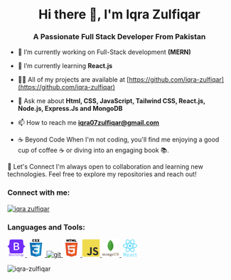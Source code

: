 <h1 align="center">Hi there 👋, I'm Iqra Zulfiqar</h1>
<h3 align="center">A Passionate Full Stack Developer From Pakistan</h3>

- 🔭 I’m currently working on Full-Stack development **(MERN)**

- 🌱 I’m currently learning **React.js**

- 👨‍💻 All of my projects are available at [https://github.com/iqra-zulfiqar](https://github.com/iqra-zulfiqar)

- 💬 Ask me about **Html, CSS, JavaScript, Tailwind CSS, React.js, Node.js, Express.Js and MongoDB**

- 📫 How to reach me **iqra07zulfiqar@gmail.com**

- ☕ Beyond Code
When I'm not coding, you'll find me enjoying a good cup of coffee ☕ or diving into an engaging book 📚.</br>


📩 Let's Connect
I'm always open to collaboration and learning new technologies. Feel free to explore my repositories and reach out!

<h3 align="left">Connect with me:</h3>
<p align="left">
<a href="https://www.linkedin.com/in/iqrazulfiqar/" target="blank"><img align="center" src="https://raw.githubusercontent.com/rahuldkjain/github-profile-readme-generator/master/src/images/icons/Social/linked-in-alt.svg" alt="iqra zulfiqar" height="30" width="40" /></a>
</p>

<h3 align="left">Languages and Tools:</h3>
<p align="left"> <a href="https://getbootstrap.com" target="_blank" rel="noreferrer"> <img src="https://raw.githubusercontent.com/devicons/devicon/master/icons/bootstrap/bootstrap-plain-wordmark.svg" alt="bootstrap" width="40" height="40"/> </a> <a href="https://www.w3schools.com/css/" target="_blank" rel="noreferrer"> <img src="https://raw.githubusercontent.com/devicons/devicon/master/icons/css3/css3-original-wordmark.svg" alt="css3" width="40" height="40"/> </a> <a href="https://git-scm.com/" target="_blank" rel="noreferrer"> <img src="https://www.vectorlogo.zone/logos/git-scm/git-scm-icon.svg" alt="git" width="40" height="40"/> </a> <a href="https://www.w3.org/html/" target="_blank" rel="noreferrer"> <img src="https://raw.githubusercontent.com/devicons/devicon/master/icons/html5/html5-original-wordmark.svg" alt="html5" width="40" height="40"/> </a> <a href="https://developer.mozilla.org/en-US/docs/Web/JavaScript" target="_blank" rel="noreferrer"> <img src="https://raw.githubusercontent.com/devicons/devicon/master/icons/javascript/javascript-original.svg" alt="javascript" width="40" height="40"/> </a> <a href="https://www.mongodb.com/" target="_blank" rel="noreferrer"> <img src="https://raw.githubusercontent.com/devicons/devicon/master/icons/mongodb/mongodb-original-wordmark.svg" alt="mongodb" width="40" height="40"/> </a> <a href="https://reactjs.org/" target="_blank" rel="noreferrer"> <img src="https://raw.githubusercontent.com/devicons/devicon/master/icons/react/react-original-wordmark.svg" alt="react" width="40" height="40"/> </a> </p>

<p><img align="center" src="https://github-readme-stats.vercel.app/api/top-langs?username=iqra-zulfiqar&show_icons=true&locale=en&layout=compact" alt="iqra-zulfiqar" /></p>
